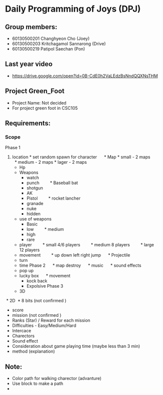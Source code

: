 # Daily Programming of Joys (DPJ)
## Group members:
   * 60130500201 Changhyeon Cho (Joey)
   * 60130500203 Kritchagamol Sannarong (Drive)
   * 60130500219 Patipol Saechan (Pon)

## Last year video
  * https://drive.google.com/open?id=0B-CdE0h2VaLEdzBsNndQQXNsTHM

## Project Green_Foot
  * Project Name: Not decided
  * For project green foot in CSC105

## Requirements:
  ### Scope
  Phase 1
  1. location
    * set random spawn for character 
      * Map
          * small - 2 maps
          * medium - 2 maps
          * lager - 2 maps
      * Hp
      * Weapons 
          * watch
          * punch
          * Baseball bat
          * shotgun
          * AK
          * Pistol
          * rocket lancher
          * granade
          * nuke
          * hidden
      * use of weapons
          * Basic
          * low
          * medium 
          * high
          * rare
      * player
          * small 4/6 players 
          * medium 8 players
          * large 12 players 
      * movement
          * up down left right jump
      * Projectile 
      * turn
      * time 
    Phase 2
      * map destroy 
      * music
      * sound effects
      * pop up
      * lucky box
      * movement
          * kock back
          * Expolsive
    Phase 3
      * 3D
      
  * 2D
  * 8 bits (not confirmed )
  * score
  * mission (not confirmed )
  * Ranks (Star) / Reward for each mission
  * Difficulties - Easy/Medium/Hard
  * Intercace
  * Charectors
  * Sound effect
  * Consideration about game playing time (maybe less than 3 min)
  * method (explanation)




## Note:
  * Color path for walking charector (advanture)
  * Use block to make a path
  *
